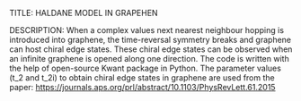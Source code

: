 TITLE: HALDANE MODEL IN GRAPEHEN

DESCRIPTION: When a complex values next nearest neighbour hopping is introduced into graphene, the time-reversal symmetry breaks and graphene can host chiral edge states. These chiral edge states can be observed when an infinite graphene is opened along one direction. The code is written with the help of open-source Kwant package in Python. The parameter values (t_2 and t_2i) to obtain chiral edge states in graphene are used from the paper: https://journals.aps.org/prl/abstract/10.1103/PhysRevLett.61.2015


